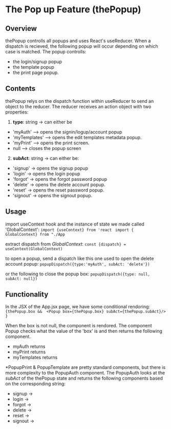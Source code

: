 # The Pop up Feature (thePopup)

## Overview
thePopup controlls all popups and uses React's useReducer.  When a dispatch is recieved, the following popup will occur depending on which case is matched.  The popup controlls:
 - the login/signup popup
 - the template popup
 - the print page popup.

## Contents
thePopup relys on the dispatch function within useReducer to send an object to the reducer.  The reducer receives an action object with two properties:

 1. **type**: string -> can either be 
   - 'myAuth' --> opens the signin/logup/account popup
   - 'myTemplates' --> opens the edit templates metadata popup.
   - 'myPrint' --> opens the print screen.
   - null --> closes the popup screen

 2. **subAct**: string -> can either be:
   - 'signup' -> opens the signup popup
   - 'login' -> opens the login popup
   - 'forgot' -> opens the forgot password popup
   - 'delete' -> opens the delete account popup.
   - 'reset' -> opens the reset password popup.
   - 'signout' -> opens the signout popup.


## Usage
import useContext hook and the instance of state we made called 'GlobalContext':
```import {useContext} from 'react ```
```import { GlobalContext} from "./App```

extract dispatch from *GlobalContext*:
```const {dispatch} = useContext(GlobalContext)```

to open a popup, send a dispatch like this one used to open the delete account popup:
```popupDispatch({type:'myAuth', subAct: 'delete'})```

or the following to close the popup box:
```popupDispatch({type: null, subAct: null})```


## Functionality
In the JSX of the App.jsx page, we have some conditional rendoring:
```{thePopup.box &&  <Popup box={thePopup.box} subAct={thePopup.subAct}/> }```

When the box is not null, the <Popup> component is rendored.  The component Popup checks what the value of the 'box' is and then returns the following component.
 - myAuth returns <PopupAuth>
 - myPrint returns <PopupPrint>
 - myTemplates returns <PopupTemplate>

*PopupPrint & PopupTemplate are pretty standard components, but there is more complexity to the PopupAuth component.  The PopupAuth looks at the *subAct* of the thePopup state and returns the following components based on the corresponding string:
  - signup -> <PopupAuthSignup>
  - login -> <PopupAuthLogin>
  - forgot -> <PopupAuthForgot>
  - delete -> <PopupAuthDelete>
  - reset ->  <PopupAuthReset>
  - signout -><PopupAuthSignout> 